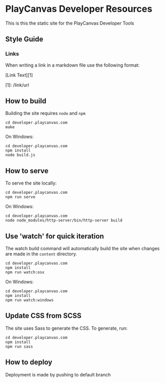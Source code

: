 # PlayCanvas Developer Resources

This is this the static site for the PlayCanvas Developer Tools

## Style Guide

### Links

When writing a link in a markdown file use the following format:

\[Link Text\]\[1\]

\[1\]: /link/url

## How to build

Building the site requires `node` and `npm`

    cd developer.playcanvas.com
    make

On Windows:

    cd developer.playcanvas.com
    npm install
    node build.js

## How to serve

To serve the site locally:

    cd developer.playcanvas.com
    npm run serve

On Windows:

    cd developer.playcanvas.com
    node node_modules/http-server/bin/http-server build

## Use 'watch' for quick iteration

The watch build command will automatically build the site when changes are made in the `content` directory.

    cd developer.playcanvas.com
    npm install
    npm run watch:osx

On Windows:

    cd developer.playcanvas.com
    npm install
    npm run watch:windows

## Update CSS from SCSS

The site uses Sass to generate the CSS. To generate, run:

    cd developer.playcanvas.com
    npm install
    npm run sass

## How to deploy

Deployment is made by pushing to default branch
